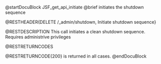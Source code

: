 
@startDocuBlock JSF_get_api_initiate
@brief initiates the shutdown sequence

@RESTHEADER{DELETE /_admin/shutdown, Initiate shutdown sequence}

@RESTDESCRIPTION
This call initiates a clean shutdown sequence. Requires administrive privileges

@RESTRETURNCODES

@RESTRETURNCODE{200}
is returned in all cases.
@endDocuBlock

